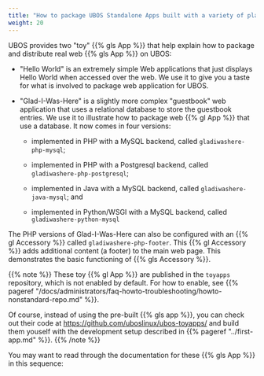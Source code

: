 ```yaml
---
title: "How to package UBOS Standalone Apps built with a variety of platforms"
weight: 20
---
```


UBOS provides two "toy" {{% gls App %}} that help explain how to package and distribute
real web {{% gls App %}} on UBOS:

* "Hello World" is an extremely simple Web applications that just displays Hello World
  when accessed over the web. We use it to give you a taste for what is involved to
  package web application for UBOS.

* "Glad-I-Was-Here" is a slightly more complex "guestbook" web application that uses a
  relational database to store the guestbook entries. We use it to illustrate how to package
  web {{% gl App %}} that use a database. It now comes in four versions:

  * implemented in PHP with a MySQL backend, called ``gladiwashere-php-mysql``;

  * implemented in PHP with a Postgresql backend, called ``gladiwashere-php-postgresql``;

  * implemented in Java with a MySQL backend, called ``gladiwashere-java-mysql``; and

  * implemented in Python/WSGI with a MySQL backend, called ``gladiwashere-python-mysql``

The PHP versions of Glad-I-Was-Here can also be configured with an {{% gl Accessory %}} called
``gladiwashere-php-footer``. This {{% gl Accessory %}} adds additional content (a footer) to the main
web page. This demonstrates the basic functioning of {{% gls Accessory %}}.

{{% note %}}
These toy {{% gl App %}} are published in the ``toyapps`` repository, which is not enabled
by default. For how to enable,
see {{% pageref "/docs/administrators/faq-howto-troubleshooting/howto-nonstandard-repo.md" %}}.

Of course, instead of using the pre-built {{% gls app %}}, you can check out their code
at https://github.com/uboslinux/ubos-toyapps/ and build them youself with the development
setup described in {{% pageref "../first-app.md" %}}.
{{% /note %}}

You may want to read through the documentation for these {{% gls App %}} in this sequence:
